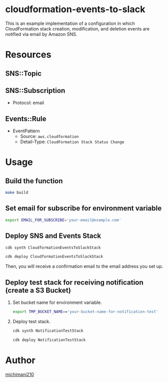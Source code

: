 cloudformation-events-to-slack
===

This is an example implementation of a configuration in which CloudFormation stack creation, modification, and deletion events are notified via email by Amazon SNS.

# Resources

## SNS::Topic

## SNS::Subscription

- Protocol: email

## Events::Rule

- EventPattern
  - Source: `aws.cloudformation`
  - Detail-Type: `CloudFormation Stack Status Change`

# Usage

## Build the function

```bash
make build
```

## Set email for subscribe for environment variable

```bash
export EMAIL_FOR_SUBSCRIBE='your-email@example.com'
```

## Deploy SNS and Events Stack

```bash
cdk synth CloudformationEventsToSlackStack
```

```bash
cdk deploy CloudformationEventsToSlackStack
```

Then, you will receive a confirmation email to the email address you set up.

## Deploy test stack for receiving notification (create a S3 Bucket)

1. Set bucket name for environment variable.

    ```bash
    export TMP_BUCKET_NAME=='your-bucket-name-for-notification-test'
    ```

2. Deploy test stack.

    ```bash
    cdk synth NotificationTestStack
    ```

    ```bash
    cdk deploy NotificationTestStack
    ```

# Author

[michimani210](https://twitter.com/michimani210)